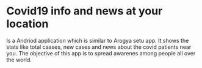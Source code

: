 # Covid19 info and news at your location
Is a Andriod application which is similar to Arogya setu app. It shows the stats like total caases, new cases and news about the covid patients near you.
The objective of this app is to spread awarenes among people all over the world.


